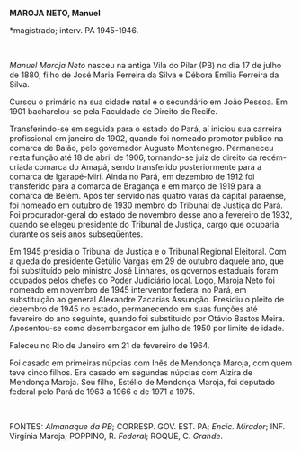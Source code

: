 **MAROJA NETO, Manuel**

\*magistrado; interv. PA 1945-1946.

 

*Manuel Maroja Neto* nasceu na antiga Vila do Pilar (PB) no dia 17 de
julho de 1880, filho de José Maria Ferreira da Silva e Débora Emília
Ferreira da Silva.

Cursou o primário na sua cidade natal e o secundário em João Pessoa. Em
1901 bacharelou-se pela Faculdade de Direito de Recife.

Transferindo-se em seguida para o estado do Pará, aí iniciou sua
carreira profissional em janeiro de 1902, quando foi nomeado promotor
público na comarca de Baião, pelo governador Augusto Montenegro.
Permaneceu nesta função até 18 de abril de 1906, tornando-se juiz de
direito da recém-criada comarca do Amapá, sendo transferido
posteriormente para a comarca de Igarapé-Miri. Ainda no Pará, em
dezembro de 1912 foi transferido para a comarca de Bragança e em março
de 1919 para a comarca de Belém. Após ter servido nas quatro varas da
capital paraense, foi nomeado em outubro de 1930 membro do Tribunal de
Justiça do Pará. Foi procurador-geral do estado de novembro desse ano a
fevereiro de 1932, quando se elegeu presidente do Tribunal de Justiça,
cargo que ocuparia durante os seis anos subseqüentes.

Em 1945 presidia o Tribunal de Justiça e o Tribunal Regional Eleitoral.
Com a queda do presidente Getúlio Vargas em 29 de outubro daquele ano,
que foi substituído pelo ministro José Linhares, os governos estaduais
foram ocupados pelos chefes do Poder Judiciário local. Logo, Maroja Neto
foi nomeado em novembro de 1945 interventor federal no Pará, em
substituição ao general Alexandre Zacarias Assunção. Presidiu o pleito
de dezembro de 1945 no estado, permanecendo em suas funções até
fevereiro do ano seguinte, quando foi substituído por Otávio Bastos
Meira. Aposentou-se como desembargador em julho de 1950 por limite de
idade.

Faleceu no Rio de Janeiro em 21 de fevereiro de 1964.

Foi casado em primeiras núpcias com Inês de Mendonça Maroja, com quem
teve cinco filhos. Era casado em segundas núpcias com Alzira de Mendonça
Maroja. Seu filho, Estélio de Mendonça Maroja, foi deputado federal pelo
Pará de 1963 a 1966 e de 1971 a 1975.

 

FONTES: *Almanaque da PB*; CORRESP. GOV. EST. PA; *Encic. Mirador*; INF.
Virgínia Maroja; POPPINO, R. *Federal*; ROQUE, C. *Grande*.

 

